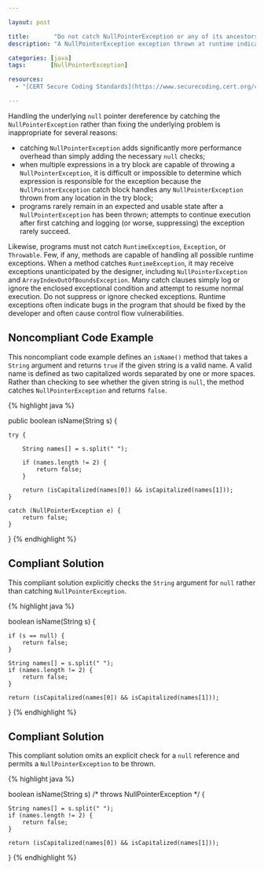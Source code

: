 ```yaml
---

layout: post

title:       "Do not catch NullPointerException or any of its ancestors"
description: "A NullPointerException exception thrown at runtime indicates the existence of an underlying null pointer dereference that must be fixed in the application code."

categories: [java]
tags:       [NullPointerException]

resources:
  - "[CERT Secure Coding Standards](https://www.securecoding.cert.org/confluence/display/java/ERR08-J.+Do+not+catch+NullPointerException+or+any+of+its+ancestors)"

---
```



Handling the underlying `null` pointer dereference by catching the `NullPointerException` rather than fixing the underlying problem is inappropriate for several reasons:
- catching `NullPointerException` adds significantly more performance overhead than simply adding the necessary `null` checks;
- when multiple expressions in a try block are capable of throwing a `NullPointerException`, it is difficult or impossible to determine which expression is responsible for the exception because the `NullPointerException` catch block handles any `NullPointerException` thrown from any location in the try block;
- programs rarely remain in an expected and usable state after a `NullPointerException` has been thrown; attempts to continue execution after first catching and logging (or worse, suppressing) the exception rarely succeed.

Likewise, programs must not catch `RuntimeException`, `Exception`, or `Throwable`. Few, if any, methods are capable of handling all possible runtime exceptions. When a method catches `RuntimeException`, it may receive exceptions unanticipated by the designer, including `NullPointerException` and `ArrayIndexOutOfBoundsException`. Many catch clauses simply log or ignore the enclosed exceptional condition and attempt to resume normal execution. Do not suppress or ignore checked exceptions. Runtime exceptions often indicate bugs in the program that should be fixed by the developer and often cause control flow vulnerabilities.


## Noncompliant Code Example

This noncompliant code example defines an `isName()` method that takes a `String` argument and returns `true` if the given string is a valid name. A valid name is defined as two capitalized words separated by one or more spaces. Rather than checking to see whether the given string is `null`, the method catches `NullPointerException` and returns `false`.

{% highlight java %}

public boolean isName(String s) {
 
    try {
 
        String names[] = s.split(" ");
 
        if (names.length != 2) {
            return false;
        }
 
        return (isCapitalized(names[0]) && isCapitalized(names[1]));
    }
 
    catch (NullPointerException e) {
        return false;
    }
}
{% endhighlight %}


## Compliant Solution

This compliant solution explicitly checks the `String` argument for `null` rather than catching `NullPointerException`.

{% highlight java %}

boolean isName(String s) {
 
    if (s == null) {
        return false;
    }
 
    String names[] = s.split(" ");
    if (names.length != 2) {
        return false;
    }
 
    return (isCapitalized(names[0]) && isCapitalized(names[1]));
}
{% endhighlight %}


## Compliant Solution

This compliant solution omits an explicit check for a `null` reference and permits a `NullPointerException` to be thrown.

{% highlight java %}

boolean isName(String s) /* throws NullPointerException */ {
 
    String names[] = s.split(" ");
    if (names.length != 2) {
        return false;
    }
 
    return (isCapitalized(names[0]) && isCapitalized(names[1]));
}
{% endhighlight %}
